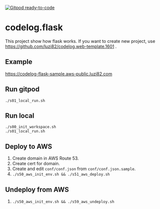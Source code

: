 [![Gitpod ready-to-code](https://img.shields.io/badge/Gitpod-ready--to--code-blue?logo=gitpod)](https://gitpod.io/#https://github.com/luzi82/codelog.flask)

# codelog.flask

This project show how flask works.
If you want to create new project, use https://github.com/luzi82/codelog.web-template.1601 .

## Example

https://codelog-flask-sample.aws-public.luzi82.com

## Run gitpod

```
./s01_local_run.sh
```

## Run local

```
./s00_init_workspace.sh
./s01_local_run.sh
```

## Deploy to AWS

1. Create domain in AWS Route 53.
1. Create cert for domain.
1. Create and edit `conf/conf.json` from `conf/conf.json.sample`.
1. `./s50_aws_init_env.sh && ./s51_aws_deploy.sh`

## Undeploy from AWS

1. `./s50_aws_init_env.sh && ./s59_aws_undeploy.sh`
